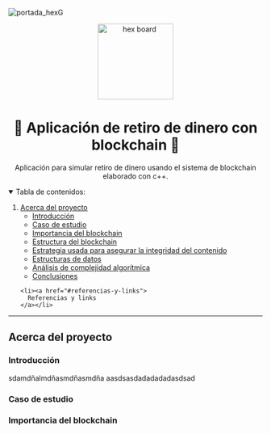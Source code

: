 ![portada_hexG](.png)

<!-- Mejor compatibilidad -->

<a name="readme-top"></a>

<!-- PROJECT SHIELDS -->
<!-- [![displayed text][displayed image url]][link url] -->

<!-- logo y titulo -->
<div align="center">
  <a href="https://github.com/CS-DaviMagalhaes/Proyecto_Algoritmos_y_Estructuras">
    <img src="MD_files/Hex.jpg" alt="hex board" width="150" height="150">
  </a>
  <h1>🔷 Aplicación de retiro de dinero con blockchain 🔶</h1>
  
  <p>
  Aplicación para simular retiro de dinero usando el sistema de blockchain elaborado con c++. 
  </p>
</div>


<details open>
  <summary>Tabla de contenidos:</summary>
  <ol>
    <li><a href="#acerca-del-proyecto">
      Acerca del proyecto
      <ul>
        <li><a href="#Introducción">Introducción</a></li>
        <li><a href="#Caso de estudio">Caso de estudio</a></li>
        <li><a href="#Importancia del blockchain">Importancia del blockchain</a></li>
        <li><a href="#Estructura del blockchain">Estructura del blockchain</a></li>
        <li><a href="#Estrategia usada para asegurar la integridad del contenido">Estrategia usada para asegurar la integridad del contenido</a></li>
        <li><a href="Estructuras de datos">Estructuras de datos</a></li>
        <li><a href="Análisis de complejidad algorítmica">Análisis de complejidad algorítmica</a></li>
        <li><a href="Conclusiones">Conclusiones</a></li>
      </ul>
    </a></li>

    <li><a href="#referencias-y-links">
      Referencias y links
    </a></li>
  </ol>
</details>

---

## Acerca del proyecto

### Introducción

sdamdñalmdñasmdñasmdña
aasdsasdadadadadasdsad

### Caso de estudio


### Importancia del blockchain





